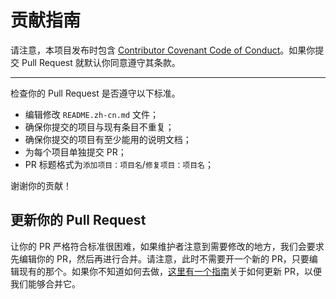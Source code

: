 # 贡献指南

请注意，本项目发布时包含 [Contributor Covenant Code of Conduct](CODE_OF_CONDUCT.zh-cn.md)。如果你提交 Pull Request 就默认你同意遵守其条款。

---

检查你的 Pull Request 是否遵守以下标准。

- 编辑修改 `README.zh-cn.md` 文件；
- 确保你提交的项目与现有条目不重复；
- 确保你提交的项目有至少能用的说明文档；
- 为每个项目单独提交 PR；
- PR 标题格式为`添加项目：项目名`/`修复项目：项目名`；

谢谢你的贡献！

## 更新你的 Pull Request

让你的 PR 严格符合标准很困难，如果维护者注意到需要修改的地方，我们会要求先编辑你的 PR，然后再进行合并。请注意，此时不需要开一个新的 PR，只要编辑现有的那个。如果你不知道如何去做，[这里有一个指南](https://github.com/RichardLitt/knowledge/blob/master/github/amending-a-commit-guide.md)关于如何更新 PR，以便我们能够合并它。
